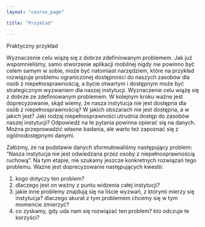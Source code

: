 ```yaml
---
layout: "course_page"

title: "Przykład"

---
```


<div class="text-center screen-title">
Praktyczny przykład
</div>

<div class="screen-content">
  <p>
  Wyznaczenie celu wiążę się z dobrze zdefiniowanym problemem. Jak już wspomnieliśmy, samo stworzenie aplikacji mobilnej nigdy nie powinno być celem samym w sobie, może być natomiast narzędziem, które na przykład rozwiązuje problemu ograniczonej dostępności do naszych zasobów dla osób z niepełnosprawnością, a bycie otwartym i dostępnym może być strategicznym wyzwaniem dla naszej instytucji. 
    Wyznaczenie celu wiążę się z dobrze ze zdefiniowanym problemem. W kolejnym kroku ważne jest doprecyzowanie, skąd wiemy, że nasza instytucja nie jest dostępna dla osób z niepełnosprawnością? W jakich obszarach nie jest dostępna, a w jakich jest? Jaki rodzaj niepełnosprawności utrudnia dostęp do zasobów naszej instytucji? Odpowiedź na te pytania powinna opierać się na danych. Można przeprowadzić własne badania, ale warto też zapoznać się z ogólnodostępnymi danymi. 
  </p>
    <p> Załóżmy, że na podstawie danych sformułowaliśmy następujący problem: “Nasza instytucja nie jest odwiedzana przez osoby z niepełnosprawnością ruchową”. Na tym etapie, nie szukamy jeszcze konkretnych rozwiązań tego problemu. Ważne jest doprecyzowanie następujących kwestii:</p>
    <ol>
      <li class="number">kogo dotyczy ten problem?</li>
        <li class="number">dlaczego jest on ważny z puntu widzenia całej instytucji?</li>
      <li class="number">jakie inne problemy znajdują się na liście wyzwań, z którymi mierzy się instytucja? dlaczego akurat z tym problemem chcemy się w tym momencie zmierzyć?</li>
      <li class="number">co zyskamy, gdy uda nam się rozwiązać ten problem? kto odczuje te korzyści?</li>
</div> 
